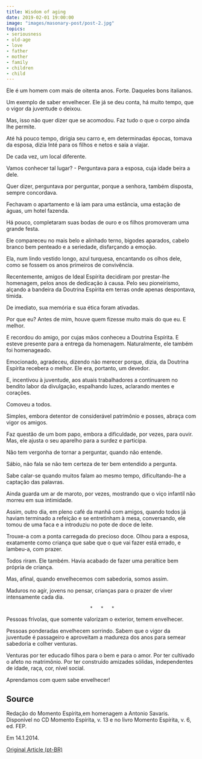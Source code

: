 ```yaml
---
title: Wisdom of aging
date: 2019-02-01 19:00:00
image: "images/masonary-post/post-2.jpg"
topics: 
- seriousness
- old-age
- love
- father
- mother
- family
- children
- child
---
```


Ele é um homem com mais de oitenta anos. Forte. Daqueles bons italianos.

Um exemplo de saber envelhecer. Ele já se deu conta, há muito tempo, que o
vigor da juventude o deixou.

Mas, isso não quer dizer que se acomodou. Faz tudo o que o corpo ainda lhe
permite.

Até há pouco tempo, dirigia seu carro e, em determinadas épocas, tomava da
esposa, dizia Inté para os filhos e netos e saía a viajar.

De cada vez, um local diferente.

Vamos conhecer tal lugar? - Perguntava para a esposa, cuja idade beira a dele.

Quer dizer, perguntava por perguntar, porque a senhora, também disposta, sempre
concordava.

Fechavam o apartamento e lá iam para uma estância, uma estação de águas, um
hotel fazenda.

Há pouco, completaram suas bodas de ouro e os filhos promoveram uma grande
festa.

Ele compareceu no mais belo e alinhado terno, bigodes aparados, cabelo branco
bem penteado e a seriedade, disfarçando a emoção.

Ela, num lindo vestido longo, azul turquesa, encantando os olhos dele, como se
fossem os anos primeiros de convivência.

Recentemente, amigos de Ideal Espírita decidiram por prestar-lhe homenagem,
pelos anos de dedicação à causa. Pelo seu pioneirismo, alçando a bandeira da
Doutrina Espírita em terras onde apenas despontava, tímida.

De imediato, sua memória e sua ética foram ativadas.

Por que eu? Antes de mim, houve quem fizesse muito mais do que eu. E melhor.

E recordou do amigo, por cujas mãos conheceu a Doutrina Espírita. E esteve
presente para a entrega da homenagem. Naturalmente, ele também foi homenageado.

Emocionado, agradeceu, dizendo não merecer porque, dizia, da Doutrina Espírita
recebera o melhor. Ele era, portanto, um devedor.

E, incentivou à juventude, aos atuais trabalhadores a continuarem no bendito
labor da divulgação, espalhando luzes, aclarando mentes e corações.

Comoveu a todos.

Simples, embora detentor de considerável patrimônio e posses, abraça com vigor
os amigos.

Faz questão de um bom papo, embora a dificuldade, por vezes, para ouvir. Mas,
ele ajusta o seu aparelho para a surdez e participa.

Não tem vergonha de tornar a perguntar, quando não entende.

Sábio, não fala se não tem certeza de ter bem entendido a pergunta.

Sabe calar-se quando muitos falam ao mesmo tempo, dificultando-lhe a captação
das palavras.

Ainda guarda um ar de maroto, por vezes, mostrando que o viço infantil não
morreu em sua intimidade.

Assim, outro dia, em pleno café da manhã com amigos, quando todos já haviam
terminado a refeição e se entretinham à mesa, conversando, ele tomou de uma
faca e a introduziu no pote de doce de leite.

Trouxe-a com a ponta carregada do precioso doce. Olhou para a esposa,
exatamente como criança que sabe que o que vai fazer está errado, e lambeu-a,
com prazer.

Todos riram. Ele também. Havia acabado de fazer uma peraltice bem própria de
criança.

Mas, afinal, quando envelhecemos com sabedoria, somos assim.

Maduros no agir, jovens no pensar, crianças para o prazer de viver intensamente
cada dia.

                                   *   *   *

Pessoas frívolas, que somente valorizam o exterior, temem envelhecer.

Pessoas ponderadas envelhecem sorrindo. Sabem que o vigor da juventude é
passageiro e aproveitam a madureza dos anos para semear sabedoria e colher
venturas.

Venturas por ter educado filhos para o bem e para o amor. Por ter cultivado o
afeto no matrimônio. Por ter construído amizades sólidas, independentes de
idade, raça, cor, nível social.

Aprendamos com quem sabe envelhecer!


## Source
Redação do Momento Espírita,em homenagem a Antonio Savaris.
Disponível no CD Momento Espírita, v. 13 e no
livro Momento Espírita, v. 6, ed. FEP.

Em 14.1.2014.

[Original Article (pt-BR)](http://momento.com.br/pt/ler_texto.php?id=1519)

